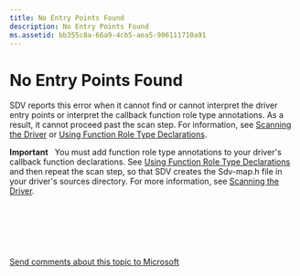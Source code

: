 ```yaml
---
title: No Entry Points Found
description: No Entry Points Found
ms.assetid: bb355c8a-66a9-4cb5-aea5-906111710a91
---
```


# No Entry Points Found


SDV reports this error when it cannot find or cannot interpret the driver entry points or interpret the callback function role type annotations. As a result, it cannot proceed past the scan step. For information, see [Scanning the Driver](scanning-the-driver.md) or [Using Function Role Type Declarations](using-function-role-type-declarations.md).

**Important**   You must add function role type annotations to your driver's callback function declarations. See [Using Function Role Type Declarations](using-function-role-type-declarations.md) and then repeat the scan step, so that SDV creates the Sdv-map.h file in your driver's sources directory. For more information, see [Scanning the Driver](scanning-the-driver.md).

 

 

 

[Send comments about this topic to Microsoft](mailto:wsddocfb@microsoft.com?subject=Documentation%20feedback%20[devtest\devtest]:%20No%20Entry%20Points%20Found%20%20RELEASE:%20%2811/17/2016%29&body=%0A%0APRIVACY%20STATEMENT%0A%0AWe%20use%20your%20feedback%20to%20improve%20the%20documentation.%20We%20don't%20use%20your%20email%20address%20for%20any%20other%20purpose,%20and%20we'll%20remove%20your%20email%20address%20from%20our%20system%20after%20the%20issue%20that%20you're%20reporting%20is%20fixed.%20While%20we're%20working%20to%20fix%20this%20issue,%20we%20might%20send%20you%20an%20email%20message%20to%20ask%20for%20more%20info.%20Later,%20we%20might%20also%20send%20you%20an%20email%20message%20to%20let%20you%20know%20that%20we've%20addressed%20your%20feedback.%0A%0AFor%20more%20info%20about%20Microsoft's%20privacy%20policy,%20see%20http://privacy.microsoft.com/default.aspx. "Send comments about this topic to Microsoft")




